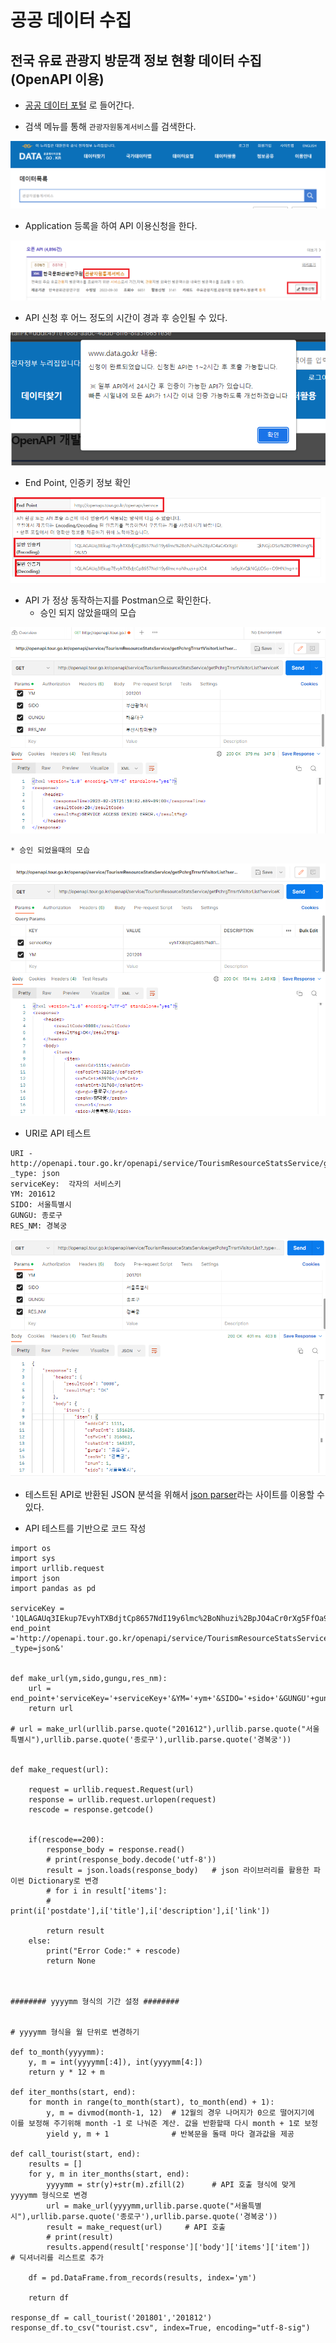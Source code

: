 # 공공 데이터 수집



## 전국 유료 관광지 방문객 정보 현황 데이터 수집 (OpenAPI 이용)

- [공공 데이터 포털](https://www.data.go.kr) 로 들어간다.


- 검색 메뉴를 통해 `관광자원통계서비스`를 검색한다.

![1](./images/1.png)

- Application 등록을 하여 API 이용신청을 한다.

![2](./images/2.png)

- API 신청 후 어느 정도의 시간이 경과 후 승인될 수 있다.

![4](./images/4.png)


- End Point, 인증키 정보 확인

![3](./images/3.png)

- API 가 정상 동작하는지를 Postman으로 확인한다.
    * 승인 되지 않았을때의 모습

![5](./images/5.png)

    * 승인 되었을때의 모습

![6](./images/6.png)

- URI로 API 테스트

```
URI - http://openapi.tour.go.kr/openapi/service/TourismResourceStatsService/getPchrgTrrsrtVisitorList?
_type: json
serviceKey:  각자의 서비스키
YM: 201612
SIDO: 서울특별시
GUNGU: 종로구
RES_NM: 경복궁
```

![7](./images/7.png)


- 테스트된 API로 반환된 JSON 분석을 위해서 [json parser](http://json.parser.online.fr/)라는 사이트를 이용할 수 있다.


- API 테스트를 기반으로 코드 작성


```
import os
import sys
import urllib.request
import json    
import pandas as pd

serviceKey = '1QLAGAUq3IEkup7EvyhTXBdjtCp8657NdI19y6lmc%2BoNhuzi%2BpJO4aCr0rXg5FfOa9gXvQkNGjLOSo%2BO9HNJng%3D%3D'
end_point ='http://openapi.tour.go.kr/openapi/service/TourismResourceStatsService/getPchrgTrrsrtVisitorList?_type=json&'


def make_url(ym,sido,gungu,res_nm):
    url = end_point+'serviceKey='+serviceKey+'&YM='+ym+'&SIDO='+sido+'&GUNGU'+gungu+'&RES_NM='+res_nm
    return url
    
# url = make_url(urllib.parse.quote("201612"),urllib.parse.quote("서울특별시"),urllib.parse.quote('종로구'),urllib.parse.quote('경복궁'))


def make_request(url):

    request = urllib.request.Request(url) 
    response = urllib.request.urlopen(request)    
    rescode = response.getcode()


    if(rescode==200):
        response_body = response.read()
        # print(response_body.decode('utf-8'))
        result = json.loads(response_body)   # json 라이브러리를 활용한 파이썬 Dictionary로 변경
        # for i in result['items']:
        #     print(i['postdate'],i['title'],i['description'],i['link'])
    
        return result
    else:
        print("Error Code:" + rescode)
        return None
    


######## yyyymm 형식의 기간 설정 ########
 

# yyyymm 형식을 월 단위로 변경하기
    
def to_month(yyyymm):
    y, m = int(yyyymm[:4]), int(yyyymm[4:])
    return y * 12 + m                                

def iter_months(start, end):
    for month in range(to_month(start), to_month(end) + 1):
        y, m = divmod(month-1, 12)  # 12월의 경우 나머지가 0으로 떨어지기에 이를 보정해 주기위해 month -1 로 나눠준 계산. 값을 반환할때 다시 month + 1로 보정
        yield y, m + 1              # 반복문을 돌때 마다 결과값을 제공

def call_tourist(start, end):
    results = []   
    for y, m in iter_months(start, end):
        yyyymm = str(y)+str(m).zfill(2)      # API 호출 형식에 맞게 yyyymm 형식으로 변경
        url = make_url(yyyymm,urllib.parse.quote("서울특별시"),urllib.parse.quote('종로구'),urllib.parse.quote('경복궁'))  
        result = make_request(url)     # API 호출
        # print(result)
        results.append(result['response']['body']['items']['item'])    # 딕셔너리를 리스트로 추가
        
    df = pd.DataFrame.from_records(results, index='ym')
    
    return df

response_df = call_tourist('201801','201812')
response_df.to_csv("tourist.csv", index=True, encoding="utf-8-sig")
```